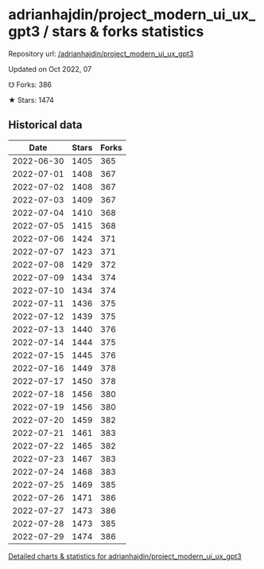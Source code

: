 # adrianhajdin/project_modern_ui_ux_gpt3 / stars & forks statistics

Repository url: [/adrianhajdin/project_modern_ui_ux_gpt3](https://github.com/adrianhajdin/project_modern_ui_ux_gpt3)

Updated on Oct 2022, 07

☋ Forks: 386

★ Stars: 1474

## Historical data
| Date | Stars | Forks |
|------|-------|-------|
| 2022-06-30 | 1405 | 365 | 
| 2022-07-01 | 1408 | 367 | 
| 2022-07-02 | 1408 | 367 | 
| 2022-07-03 | 1409 | 367 | 
| 2022-07-04 | 1410 | 368 | 
| 2022-07-05 | 1415 | 368 | 
| 2022-07-06 | 1424 | 371 | 
| 2022-07-07 | 1423 | 371 | 
| 2022-07-08 | 1429 | 372 | 
| 2022-07-09 | 1434 | 374 | 
| 2022-07-10 | 1434 | 374 | 
| 2022-07-11 | 1436 | 375 | 
| 2022-07-12 | 1439 | 375 | 
| 2022-07-13 | 1440 | 376 | 
| 2022-07-14 | 1444 | 375 | 
| 2022-07-15 | 1445 | 376 | 
| 2022-07-16 | 1449 | 378 | 
| 2022-07-17 | 1450 | 378 | 
| 2022-07-18 | 1456 | 380 | 
| 2022-07-19 | 1456 | 380 | 
| 2022-07-20 | 1459 | 382 | 
| 2022-07-21 | 1461 | 383 | 
| 2022-07-22 | 1465 | 382 | 
| 2022-07-23 | 1467 | 383 | 
| 2022-07-24 | 1468 | 383 | 
| 2022-07-25 | 1469 | 385 | 
| 2022-07-26 | 1471 | 386 | 
| 2022-07-27 | 1473 | 386 | 
| 2022-07-28 | 1473 | 385 | 
| 2022-07-29 | 1474 | 386 | 


[Detailed charts & statistics for adrianhajdin/project_modern_ui_ux_gpt3](https://reviewgithub.com/rep/adrianhajdin/project_modern_ui_ux_gpt3)
